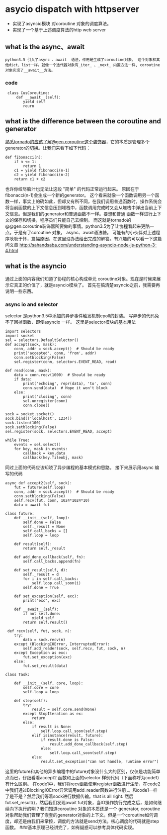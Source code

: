 # asycio dispatch with httpserver
* 实现了asyncio模块 对coroutine 对象的调度算法。
* 实现了一个基于上述调度算法的http web server

## what is the async、await

    python3.5 引入了async 、await  语法，作用是生成了coroutine对象， 这个对象和其他dict、list一样。就像一个迭代器对象有_iter_ 、_next_ 内置方法一样, coroutine对象实现了__await__方法。
### code
 
     class CusCoroutine:
         def __await__(self):
            yield self
            reurn 

## what is the difference between the coroutine and generator
熟悉tornado的应该了解@gen.coroutine这个装饰器，它的本质是管理多个generator的切换。让我们来看下如下代码：
    
    def fibonacci(n):
        if n <= 1:
            return 1
        c1 = yield fibonacci(n-1)
        c2 = yield fibonacci(n-2)
        return c1 + c2
也许你绞尽脑汁也无法让这段 "简单" 的代码正常运行起来。
原因在于 fibonacci(n-1)会生成一个新的generator。 这个看来就像一个函数调用另一个函数一样，事实上的确如此，但却又有所不同，在我们调用普通函数时，操作系统会将当前函数的上下文信息压到堆栈中，函数调用完成时又会从堆栈中弹出当前上下文信息。但是我们的generator和普通函数不一样。要想和普通
函数一样进行上下文的保存和切换，程序员们只能自己去控制。
而这就是tornado的@@gen.coroutine装饰器所要做的事情。python3.5为了让协程看起来更酷一点。于是有了coroutine 对象， async、await语法糖。
可能有的小伙伴对上述程序耿耿于怀，篇幅原因，在这里没办法给出完成的解答。有兴趣的可以看一下这篇问文章 http://sahandsaba.com/understanding-asyncio-node-js-python-3-4.html
## what is the asyncio
通过上面的内容我们知道了协程的核心构成单元 coroutine对象。现在是时候来展示它真正的价值了，就是asyncio模块了。
首先在搞清楚asyncio之前，我需要再说明一些东西。
### async io and selector
selector 是python3.5中添加的异步事件触发机制epoll的封装。
写异步的代码免不了回掉函数，即使asyncio 一样。
这里是selector模块的基本用法

    import selectors
    import socket
    sel = selectors.DefaultSelector()
    def accept(sock, mask):
        conn, addr = sock.accept()  # Should be ready
        print('accepted', conn, 'from', addr)
        conn.setblocking(False)
        sel.register(conn, selectors.EVENT_READ, read)

    def read(conn, mask):
        data = conn.recv(1000)  # Should be ready
        if data:
            print('echoing', repr(data), 'to', conn)
            conn.send(data)  # Hope it won't block
        else: 
            print('closing', conn)
            sel.unregister(conn)
            conn.close()

    sock = socket.socket()
    sock.bind(('localhost', 1234))
    sock.listen(100)
    sock.setblocking(False)
    sel.register(sock, selectors.EVENT_READ, accept)
    
    while True:
        events = sel.select()
        for key, mask in events:
            callback = key.data
            callback(key.fileobj, mask)
同过上面的代码应该知晓了异步编程的基本模式和思路。
接下来展示用async 编写的代码

    async def accept2(self, sock):
        fut = future(self.loop)
        conn, addr = sock.accept()  # Should be ready
        conn.setblocking(False)
        self.recv(fut, conn, 1024*1024*10)
        data = await fut

    class future:
        def __init__(self, loop):
            self.done = False
            self._result = None
            self.call_backs = []
            self.loop = loop
    
        def result(self):
            return self._result
    
        def add_done_callback(self, fn):
            self.call_backs.append(fn)
    
        def set_result(self, d):
            self._result = d
            for i in self.call_backs:
                self.loop.call_soon(i)
            self.done = True
    
        def set_exception(self, exc):
            print("exc", exc)
    
        def __await__(self):
            if not self.done:
                yield self
            return self.result()
            
     def recv(self, fut, sock, n):
        try:
            data = sock.recv(n)
        except (BlockingIOError, InterruptedError):
            self.add_reader(sock, self.recv, fut, sock, n)
        except Exception as exc:
            fut.set_exception(exc)
        else:
            fut.set_result(data)
            
    class Task:

        def __init__(self, core, loop):
            self.core = core
            self.loop = loop
    
        def step(self):
            try:
                result = self.core.send(None)
            except StopIteration as ex:
                return
            else:
                if result is None:
                    self.loop.call_soon(self.step)
                elif isinstance(result, future):
                    if result.done is False:
                        result.add_done_callback(self.step)
                    else:
                        self.loop.call_soon(self.step)
                else:
                    result.set_exception("can not handle, runtime error")
这里的future和其他的异步编程中的future对象没什么大的区别，仅仅是功能简单点而已，仔细看看accept2 函数和上面的selector 样例代码（下面称呼为code1）有什么区别。 在code1中，我们将recv函数使用register函数进行注册，在code2中我们通过BlockingIOError异常调用add_reader函数进行注册，。和code1一样了是不是？然后我们等着sock进行数据传输。that 
is all right. 然后fut.set_result()，然后我们发现await fut对象，当IO操作执行完成之后，是如何继续向下执行的咧？我们知道coroutine 对象的本质还是一个 generator, coroutine对象帮助我们管理了嵌套的generator对象的上下文。但是一个coroutine如何调度，却还是由我们来掌控，调度的方法就是send方法。核心调度的代码就是step函数。
###基本原理已经讲完了，如有疑惑可以参考具体代码实现。


